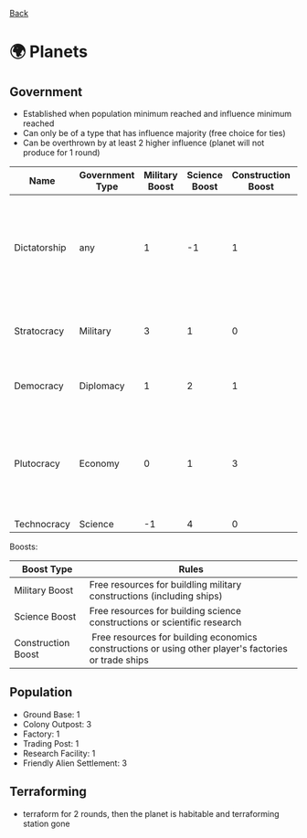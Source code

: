 [Back](https://github.com/haslo/space4x/blob/master/readme.md)

# :earth_africa: Planets

## Government

* Established when population minimum reached and influence minimum reached
* Can only be of a type that has influence majority (free choice for ties)
* Can be overthrown by at least 2 higher influence (planet will not produce for 1 round)

| Name | Government Type | Military Boost | Science Boost | Construction Boost | Special Rules |
|---|---|---|---|---|---|
| Dictatorship | any | 1 | -1 | 1 | Can be established at 2 below influence minimum, cannot be overthrown by same player |
| Stratocracy | Military | 3 | 1 | 0 | No Smuggling by other players to or from hex |
| Democracy | Diplomacy | 1 | 2 | 1 | Secret Agents have no effect |
| Plutocracy | Economy | 0 | 1 | 3 | Controls entire hex for trade (must give consent for goods transported through hex) |
| Technocracy | Science | -1 | 4 | 0 | - |

Boosts:

| Boost Type | Rules |
|---|---|
| Military Boost | Free resources for buildling military constructions (including ships) |
| Science Boost | Free resources for building science constructions or scientific research |
| Construction Boost | Free resources for building economics constructions or using other player's factories or trade ships |

## Population

* Ground Base: 1
* Colony Outpost: 3
* Factory: 1
* Trading Post: 1
* Research Facility: 1
* Friendly Alien Settlement: 3

## Terraforming

* terraform for 2 rounds, then the planet is habitable and terraforming station gone
